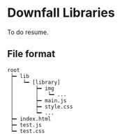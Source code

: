 # Downfall Libraries

To do resume.

## File format

```
root
 ┝━ lib
 │   ┕━ [library]
 │       ┝━ img
 │       │   ┕━ ...
 │       ┝━ main.js
 │       ┝━ style.css
 │       ┕━ ...
 ┝━ index.html
 ┝━ test.js
 ┕━ test.css
```